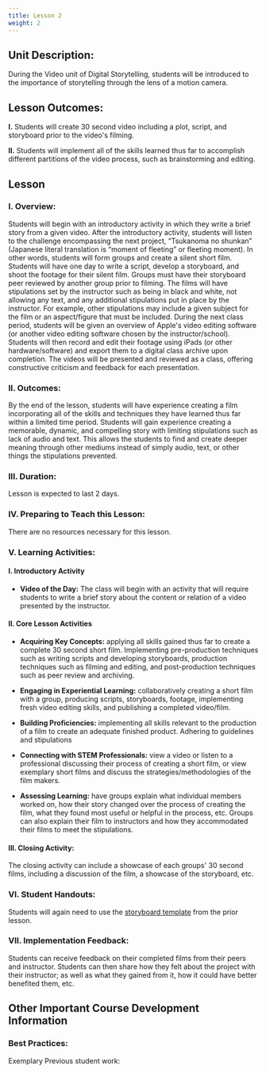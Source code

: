 ```yaml
---
title: Lesson 2   
weight: 2
---
```


## Unit Description:

During the Video unit of Digital Storytelling, students will be introduced to the importance of storytelling through the lens of a motion camera.

## Lesson Outcomes:

**I.** Students will create 30 second video including a plot, script, and storyboard prior to the video's filming.

**II.** Students will implement all of the skills learned thus far to accomplish different partitions of the video process, such as brainstorming and editing.

## Lesson

### I. Overview:

Students will begin with an introductory activity in which they write a brief story from a given video. After the introductory activity, students will listen to the challenge encompassing the next project, “Tsukanoma no shunkan” (Japanese literal translation is “moment of fleeting” or fleeting moment). In other words, students will form groups and create a silent short film. Students will have one day to write a script, develop a storyboard, and shoot the footage for their silent film. Groups must have their storyboard peer reviewed by another group prior to filming. The films will have stipulations set by the instructor such as being in black and white, not allowing any text, and any additional stipulations put in place by the instructor. For example, other stipulations may include a given subject for the film or an aspect/figure that must be included. During the next class period, students will be given an overview of Apple's video editing software (or another video editing software chosen by the instructor/school). Students will then record and edit their footage using iPads (or other hardware/software) and export them to a digital class archive upon completion. The videos will be presented and reviewed as a class, offering constructive criticism and feedback for each presentation.

### II. Outcomes:

By the end of the lesson, students will have experience creating a film incorporating all of the skills and techniques they have learned thus far within a limited time period. Students will gain experience creating a memorable, dynamic, and compelling story with limiting stipulations such as lack of audio and text. This allows the students to find and create deeper meaning through other mediums instead of simply audio, text, or other things the stipulations prevented.

### III. Duration:

Lesson is expected to last 2 days.

### IV. Preparing to Teach this Lesson:

There are no resources necessary for this lesson.

### V. Learning Activities:

#### I. Introductory Activity

* **Video of the Day:** The class will begin with an activity that will require students to write a brief story about the content or relation of a video presented by the instructor.

#### II. Core Lesson Activities

* **Acquiring Key Concepts:** applying all skills gained thus far to create a complete 30 second short film. Implementing pre-production techniques such as writing scripts and developing storyboards, production techniques such as filming and editing, and post-production techniques such as peer review and archiving.

- **Engaging in Experiential Learning:** collaboratively creating a short film with a group, producing scripts, storyboards, footage, implementing fresh video editing skills, and publishing a completed video/film.

- **Building Proficiencies:** implementing all skills relevant to the production of a film to create an adequate finished product. Adhering to guidelines and stipulations

* **Connecting with STEM Professionals:** view a video or listen to a professional discussing their process of creating a short film, or view exemplary short films and discuss the strategies/methodologies of the film makers.

* **Assessing Learning:** have groups explain what individual members worked on, how their story changed over the process of creating the film, what they found most useful or helpful in the process, etc. Groups can also explain their film to instructors and how they accommodated their films to meet the stipulations.

#### III. Closing Activity:

The closing activity can include a showcase of each groups' 30 second films, including a discussion of the film, a showcase of the storyboard, etc.

### VI. Student Handouts:

Students will again need to use the [storyboard template](https://drive.google.com/file/d/0B-fnzlPK8lcvcTNWUE96Q1BYQ0k/view) from the prior lesson.

### VII. Implementation Feedback:

Students can receive feedback on their completed films from their peers and instructor. Students can then share how they felt about the project with their instructor; as well as what they gained from it, how it could have better benefited them, etc.

## Other Important Course Development Information

### Best Practices:

Exemplary Previous student work:

<!--stackedit_data:
eyJoaXN0b3J5IjpbLTEwNjk5ODI0NzcsLTkyMDA5NzMwOV19
-->
